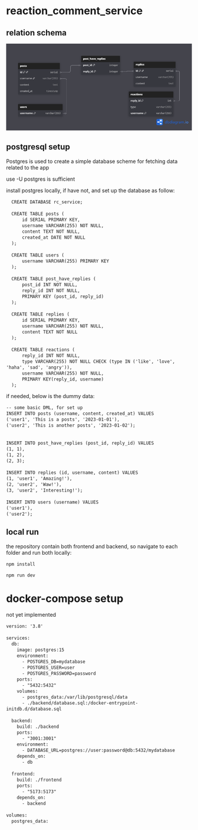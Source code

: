 # reaction_comment_service

## relation schema
![Alt text](assets/database_schema.png)


## postgresql setup
Postgres is used to create a simple database scheme for fetching data related to the app

use -U postgres is sufficient

install postgres locally, if have not, and set up the database as follow:
```
  CREATE DATABASE rc_service;

  CREATE TABLE posts (
      id SERIAL PRIMARY KEY,
      username VARCHAR(255) NOT NULL,
      content TEXT NOT NULL,
      created_at DATE NOT NULL
  );

  CREATE TABLE users (
      username VARCHAR(255) PRIMARY KEY
  );

  CREATE TABLE post_have_replies (
      post_id INT NOT NULL,
      reply_id INT NOT NULL,
      PRIMARY KEY (post_id, reply_id)
  );

  CREATE TABLE replies (
      id SERIAL PRIMARY KEY,
      username VARCHAR(255) NOT NULL,
      content TEXT NOT NULL
  );

  CREATE TABLE reactions (
      reply_id INT NOT NULL,
      type VARCHAR(255) NOT NULL CHECK (type IN ('like', 'love', 'haha', 'sad', 'angry')),
      username VARCHAR(255) NOT NULL,
      PRIMARY KEY(reply_id, username)
  );
```

if needed, below is the dummy data:
```
-- some basic DML, for set up
INSERT INTO posts (username, content, created_at) VALUES
('user1', 'This is a posts', '2023-01-01'),
('user2', 'This is another posts', '2023-01-02');


INSERT INTO post_have_replies (post_id, reply_id) VALUES
(1, 1),
(1, 2),
(2, 3);

INSERT INTO replies (id, username, content) VALUES
(1, 'user1', 'Amazing!'),
(2, 'user2', 'Waw!'),
(3, 'user2', 'Interesting!');

INSERT INTO users (username) VALUES
('user1'),
('user2');
```

## local run
the repository contain both frontend and backend, so navigate to each folder and run both locally:
```
npm install
```
```
npm run dev
```

# docker-compose setup
not yet implemented
```
version: '3.8'

services:
  db:
    image: postgres:15
    environment:
      - POSTGRES_DB=mydatabase
      - POSTGRES_USER=user
      - POSTGRES_PASSWORD=password
    ports:
      - "5432:5432"
    volumes:
      - postgres_data:/var/lib/postgresql/data
      - ./backend/database.sql:/docker-entrypoint-initdb.d/database.sql

  backend:
    build: ./backend
    ports:
      - "3001:3001"
    environment:
      - DATABASE_URL=postgres://user:password@db:5432/mydatabase
    depends_on:
      - db

  frontend:
    build: ./frontend
    ports:
      - "5173:5173"
    depends_on:
      - backend

volumes:
  postgres_data:
```